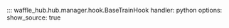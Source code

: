 ::: waffle_hub.hub.manager.hook.BaseTrainHook
    handler: python
    options:
        show_source: true
